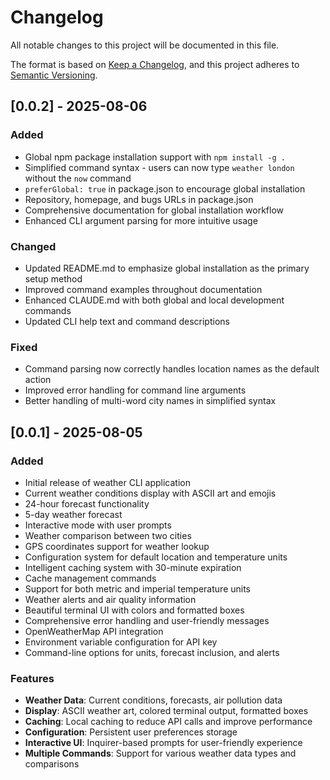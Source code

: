 # Changelog

All notable changes to this project will be documented in this file.

The format is based on [Keep a Changelog](https://keepachangelog.com/en/1.0.0/),
and this project adheres to [Semantic Versioning](https://semver.org/spec/v2.0.0.html).

## [0.0.2] - 2025-08-06

### Added
- Global npm package installation support with `npm install -g .`
- Simplified command syntax - users can now type `weather london` without the `now` command
- `preferGlobal: true` in package.json to encourage global installation
- Repository, homepage, and bugs URLs in package.json
- Comprehensive documentation for global installation workflow
- Enhanced CLI argument parsing for more intuitive usage

### Changed
- Updated README.md to emphasize global installation as the primary setup method
- Improved command examples throughout documentation
- Enhanced CLAUDE.md with both global and local development commands
- Updated CLI help text and command descriptions

### Fixed
- Command parsing now correctly handles location names as the default action
- Improved error handling for command line arguments
- Better handling of multi-word city names in simplified syntax

## [0.0.1] - 2025-08-05

### Added
- Initial release of weather CLI application
- Current weather conditions display with ASCII art and emojis
- 24-hour forecast functionality
- 5-day weather forecast
- Interactive mode with user prompts
- Weather comparison between two cities
- GPS coordinates support for weather lookup
- Configuration system for default location and temperature units
- Intelligent caching system with 30-minute expiration
- Cache management commands
- Support for both metric and imperial temperature units
- Weather alerts and air quality information
- Beautiful terminal UI with colors and formatted boxes
- Comprehensive error handling and user-friendly messages
- OpenWeatherMap API integration
- Environment variable configuration for API key
- Command-line options for units, forecast inclusion, and alerts

### Features
- **Weather Data**: Current conditions, forecasts, air pollution data
- **Display**: ASCII weather art, colored terminal output, formatted boxes
- **Caching**: Local caching to reduce API calls and improve performance
- **Configuration**: Persistent user preferences storage
- **Interactive UI**: Inquirer-based prompts for user-friendly experience
- **Multiple Commands**: Support for various weather data types and comparisons